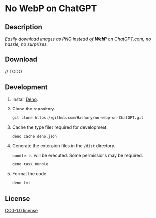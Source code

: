 # No WebP on ChatGPT

## Description

_Easily download images as PNG instead of **WebP** on
[ChatGPT.com](https://chatgpt.com), no hassle, no surprises._

## Download

// TODO

## Development

1. Install [Deno](https://deno.land/).

1. Clone the repository.

   ```sh
   git clone https://github.com/Hashory/no-webp-on-ChatGPT.git
   ```

1. Cache the type files required for development.

   ```sh
   deno cache deno.json
   ```

1. Generate the extension files in the `/dist` directory.

   `bundle.ts` will be executed. Some permissions may be required.

   ```sh
   deno task bundle
   ```

1. Format the code.

   ```sh
   deno fmt
   ```

## License

[CC0-1.0 license](LICENSE)
